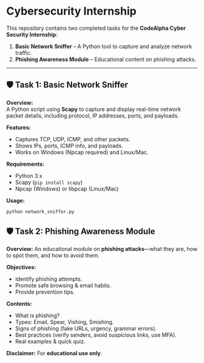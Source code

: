# Cybersecurity Internship

This repository contains two completed tasks for the **CodeAlpha Cyber Security Internship**:  
1. **Basic Network Sniffer** – A Python tool to capture and analyze network traffic.  
2. **Phishing Awareness Module** – Educational content on phishing attacks.

---

## 🛡 Task 1: Basic Network Sniffer

**Overview:**  
A Python script using **Scapy** to capture and display real-time network packet details, including protocol, IP addresses, ports, and payloads.

**Features:**
- Captures TCP, UDP, ICMP, and other packets.
- Shows IPs, ports, ICMP info, and payloads.
- Works on Windows (Npcap required) and Linux/Mac.

**Requirements:**
- Python 3.x  
- Scapy (`pip install scapy`)  
- Npcap (Windows) or libpcap (Linux/Mac)  

**Usage:**
```bash
python network_sniffer.py
```
## 🛡 Task 2: Phishing Awareness Module

**Overview:**
An educational module on **phishing attacks**—what they are, how to spot them, and how to avoid them.

**Objectives:**
- Identify phishing attempts.
- Promote safe browsing & email habits.
- Provide prevention tips.

**Contents:**
- What is phishing?
- Types: Email, Spear, Vishing, Smishing.
- Signs of phishing (fake URLs, urgency, grammar errors).
- Best practices (verify senders, avoid suspicious links, use MFA).
- Real examples & quick quiz.

**Disclaimer:**
For **educational use only**.
